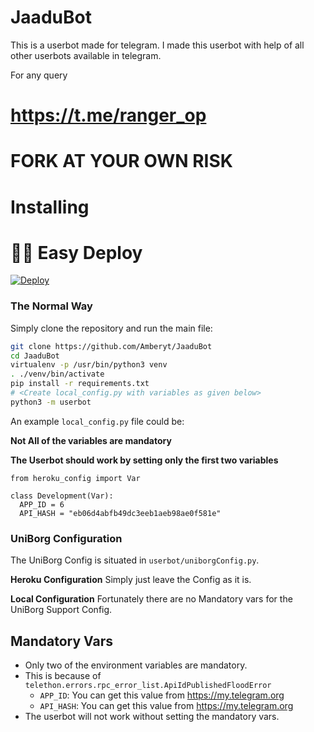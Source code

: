 # JaaduBot
This is a userbot made for telegram. I made this userbot with help of all other userbots available in telegram.

For any query
# https://t.me/ranger_op

# FORK AT YOUR OWN RISK
# Installing

# 🏃‍♂️ Easy Deploy 

[![Deploy](https://www.herokucdn.com/deploy/button.svg)](https://heroku.com/deploy?template=https://github.com/KING-USER1/BLACK-GHOULS-USERBOT-.git)


### The Normal Way

Simply clone the repository and run the main file:
```sh
git clone https://github.com/Amberyt/JaaduBot
cd JaaduBot
virtualenv -p /usr/bin/python3 venv
. ./venv/bin/activate
pip install -r requirements.txt
# <Create local_config.py with variables as given below>
python3 -m userbot
```

An example `local_config.py` file could be:

**Not All of the variables are mandatory**

__The Userbot should work by setting only the first two variables__

```python3
from heroku_config import Var

class Development(Var):
  APP_ID = 6
  API_HASH = "eb06d4abfb49dc3eeb1aeb98ae0f581e"
```

### UniBorg Configuration

The UniBorg Config is situated in `userbot/uniborgConfig.py`.

**Heroku Configuration**
Simply just leave the Config as it is.

**Local Configuration**
Fortunately there are no Mandatory vars for the UniBorg Support Config.

## Mandatory Vars

- Only two of the environment variables are mandatory.
- This is because of `telethon.errors.rpc_error_list.ApiIdPublishedFloodError`
    - `APP_ID`:   You can get this value from https://my.telegram.org
    - `API_HASH`:   You can get this value from https://my.telegram.org
- The userbot will not work without setting the mandatory vars.

